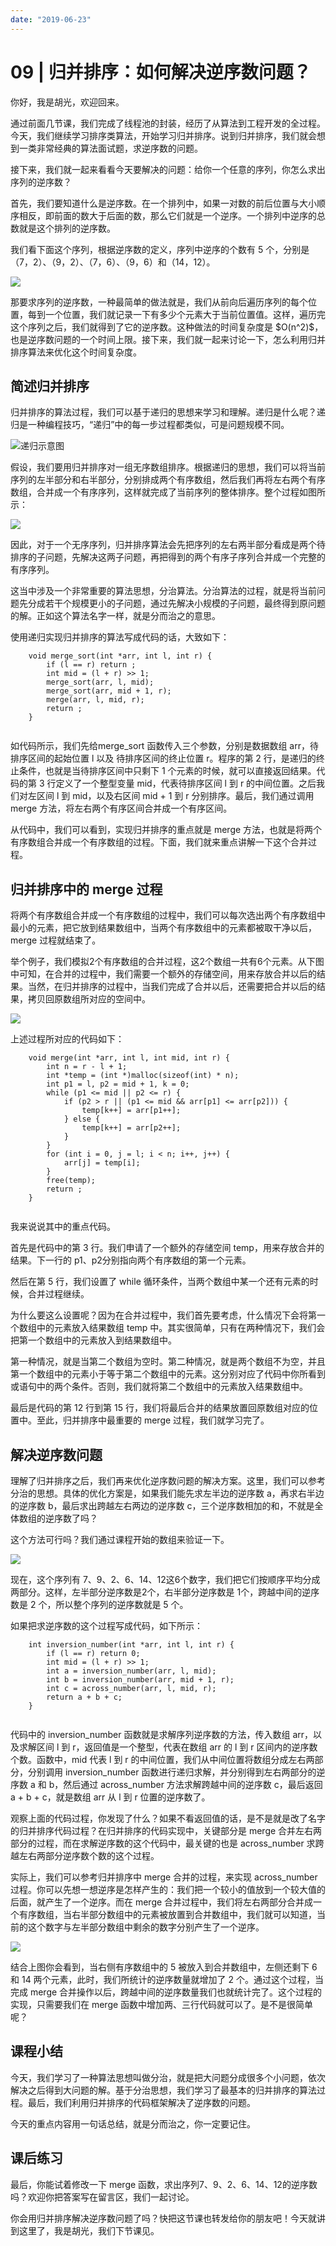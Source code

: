 ```yaml
---
date: "2019-06-23"
---  
```

      
# 09 | 归并排序：如何解决逆序数问题？
你好，我是胡光，欢迎回来。

通过前面几节课，我们完成了线程池的封装，经历了从算法到工程开发的全过程。今天，我们继续学习排序类算法，开始学习归并排序。说到归并排序，我们就会想到一类非常经典的算法面试题，求逆序数的问题。

接下来，我们就一起来看看今天要解决的问题：给你一个任意的序列，你怎么求出序列的逆序数？

首先，我们要知道什么是逆序数。在一个排列中，如果一对数的前后位置与大小顺序相反，即前面的数大于后面的数，那么它们就是一个逆序。一个排列中逆序的总数就是这个排列的逆序数。

我们看下面这个序列，根据逆序数的定义，序列中逆序的个数有 5 个，分别是（7，2）、（9，2）、（7，6）、（9，6）和（14，12）。

![](./httpsstatic001geekbangorgresourceimage1360138bb197eb689848b84367d32bcbab60.jpg)

那要求序列的逆序数，一种最简单的做法就是，我们从前向后遍历序列的每个位置，每到一个位置，我们就记录一下有多少个元素大于当前位置值。这样，遍历完这个序列之后，我们就得到了它的逆序数。这种做法的时间复杂度是 \$O\(n\^2\)\$，也是逆序数问题的一个时间上限。接下来，我们就一起来讨论一下，怎么利用归并排序算法来优化这个时间复杂度。

## 简述归并排序

归并排序的算法过程，我们可以基于递归的思想来学习和理解。递归是什么呢？递归是一种编程技巧，“递归”中的每一步过程都类似，可是问题规模不同。

![](./httpsstatic001geekbangorgresourceimagea5eea5d4fe3657a6fa2e9e30d3034d08efee.jpg "递归示意图")

假设，我们要用归并排序对一组无序数组排序。根据递归的思想，我们可以将当前序列的左半部分和右半部分，分别排成两个有序数组，然后我们再将左右两个有序数组，合并成一个有序序列，这样就完成了当前序列的整体排序。整个过程如图所示：

![](./httpsstatic001geekbangorgresourceimaged8aad81377b3cc9296c232c73db4171781aa.jpg)

因此，对于一个无序序列，归并排序算法会先把序列的左右两半部分看成是两个待排序的子问题，先解决这两子问题，再把得到的两个有序子序列合并成一个完整的有序序列。

这当中涉及一个非常重要的算法思想，分治算法。分治算法的过程，就是将当前问题先分成若干个规模更小的子问题，通过先解决小规模的子问题，最终得到原问题的解。正如这个算法名字一样，就是分而治之的意思。

使用递归实现归并排序的算法写成代码的话，大致如下：

```
    void merge_sort(int *arr, int l, int r) {
        if (l == r) return ;
        int mid = (l + r) >> 1;
        merge_sort(arr, l, mid);
        merge_sort(arr, mid + 1, r);
        merge(arr, l, mid, r);
        return ;
    }
    

```

如代码所示，我们先给merge\_sort 函数传入三个参数，分别是数据数组 arr，待排序区间的起始位置 l 以及 待排序区间的终止位置 r。程序的第 2 行，是递归的终止条件，也就是当待排序区间中只剩下 1 个元素的时候，就可以直接返回结果。代码的第 3 行定义了一个整型变量 mid，代表待排序区间 l 到 r 的中间位置。之后我们对左区间 l 到 mid，以及右区间 mid + 1 到 r 分别排序。最后，我们通过调用 merge 方法，将左右两个有序区间合并成一个有序区间。

从代码中，我们可以看到，实现归并排序的重点就是 merge 方法，也就是将两个有序数组合并成一个有序数组的过程。下面，我们就来重点讲解一下这个合并过程。

## 归并排序中的 merge 过程

将两个有序数组合并成一个有序数组的过程中，我们可以每次选出两个有序数组中最小的元素，把它放到结果数组中，当两个有序数组中的元素都被取干净以后，merge 过程就结束了。

举个例子，我们模拟2个有序数组的合并过程，这2个数组一共有6个元素。从下图中可知，在合并的过程中，我们需要一个额外的存储空间，用来存放合并以后的结果。当然，在归并排序的过程中，当我们完成了合并以后，还需要把合并以后的结果，拷贝回原数组所对应的空间中。

![](./httpsstatic001geekbangorgresourceimage5ea25e9885e7293ff606a1475b63b00faea2.jpg)

上述过程所对应的代码如下：

```
    void merge(int *arr, int l, int mid, int r) {
        int n = r - l + 1;
        int *temp = (int *)malloc(sizeof(int) * n);
        int p1 = l, p2 = mid + 1, k = 0;
        while (p1 <= mid || p2 <= r) {
            if (p2 > r || (p1 <= mid && arr[p1] <= arr[p2])) {
                temp[k++] = arr[p1++];
            } else {
                temp[k++] = arr[p2++];
            }
        }
        for (int i = 0, j = l; i < n; i++, j++) {
            arr[j] = temp[i];
        }
        free(temp);
        return ;
    }
    

```

我来说说其中的重点代码。

首先是代码中的第 3 行。我们申请了一个额外的存储空间 temp，用来存放合并的结果。下一行的 p1、p2分别指向两个有序数组的第一个元素。

然后在第 5 行，我们设置了 while 循环条件，当两个数组中某一个还有元素的时候，合并过程继续。

为什么要这么设置呢？因为在合并过程中，我们首先要考虑，什么情况下会将第一个数组中的元素放入结果数组 temp 中。其实很简单，只有在两种情况下，我们会把第一个数组中的元素放入到结果数组中。

第一种情况，就是当第二个数组为空时。第二种情况，就是两个数组不为空，并且第一个数组中的元素小于等于第二个数组中的元素。这分别对应了代码中你所看到或语句中的两个条件。否则，我们就将第二个数组中的元素放入结果数组中。

最后是代码的第 12 行到第 15 行，我们将最后合并的结果放置回原数组对应的位置中。至此，归并排序中最重要的 merge 过程，我们就学习完了。

## 解决逆序数问题

理解了归并排序之后，我们再来优化逆序数问题的解决方案。这里，我们可以参考分治的思想。具体的优化方案是，如果我们能先求左半边的逆序数 a，再求右半边的逆序数 b，最后求出跨越左右两边的逆序数 c，三个逆序数相加的和，不就是全体数组的逆序数了吗？

这个方法可行吗？我们通过课程开始的数组来验证一下。

![](./httpsstatic001geekbangorgresourceimageef3fef01cb577e6085a42731aa39de5fec3f.jpg)

现在，这个序列有 7、9、2、6、14、12这6个数字，我们把它们按顺序平均分成两部分。这样，左半部分逆序数是2个，右半部分逆序数是 1个，跨越中间的逆序数是 2 个，所以整个序列的逆序数就是 5 个。

如果把求逆序数的这个过程写成代码，如下所示：

```
    int inversion_number(int *arr, int l, int r) {
        if (l == r) return 0;
        int mid = (l + r) >> 1;
        int a = inversion_number(arr, l, mid);
        int b = inversion_number(arr, mid + 1, r);
        int c = across_number(arr, l, mid, r);
        return a + b + c;
    }
    

```

代码中的 inversion\_number 函数就是求解序列逆序数的方法，传入数组 arr，以及求解区间 l 到 r，返回值是一个整型，代表在数组 arr 的 l 到 r 区间内的逆序数个数。函数中，mid 代表 l 到 r 的中间位置，我们从中间位置将数组分成左右两部分，分别调用 inversion\_number 函数进行递归求解，并分别得到左右两部分的逆序数 a 和 b，然后通过 across\_number 方法求解跨越中间的逆序数 c，最后返回 a + b + c，就是数组 arr 从 l 到 r 位置的逆序数了。

观察上面的代码过程，你发现了什么？如果不看返回值的话，是不是就是改了名字的归并排序代码过程？在归并排序的代码实现中，关键部分是 merge 合并左右两部分的过程，而在求解逆序数的这个代码中，最关键的也是 across\_number 求跨越左右两部分逆序数个数的这个过程。

实际上，我们可以参考归并排序中 merge 合并的过程，来实现 across\_number 过程。你可以先想一想逆序是怎样产生的：我们把一个较小的值放到一个较大值的后面，就产生了一个逆序。而在 merge 合并过程中，我们将左右两部分合并成一个有序数组，当右半部分数组中的元素被放置到合并数组中，我们就可以知道，当前的这个数字与左半部分数组中剩余的数字分别产生了一个逆序。

![](./httpsstatic001geekbangorgresourceimage7e7c7e918dc83605b532e0960d5822674a7c.jpg)

结合上图你会看到，当右侧有序数组中的 5 被放入到合并数组中，左侧还剩下 6 和 14 两个元素，此时，我们所统计的逆序数量就增加了 2 个。通过这个过程，当完成 merge 合并操作以后，跨越中间的逆序数量我们也就统计完了。这个过程的实现，只需要我们在 merge 函数中增加两、三行代码就可以了。是不是很简单呢？

## 课程小结

今天，我们学习了一种算法思想叫做分治，就是把大问题分成很多个小问题，依次解决之后得到大问题的解。基于分治思想，我们学习了最基本的归并排序的算法过程。最后，我们利用归并排序的代码框架解决了逆序数的问题。

今天的重点内容用一句话总结，就是分而治之，你一定要记住。

## 课后练习

最后，你能试着修改一下 merge 函数，求出序列7、9、2、6、14、12的逆序数吗？欢迎你把答案写在留言区，我们一起讨论。

你会用归并排序解决逆序数问题了吗？快把这节课也转发给你的朋友吧！今天就讲到这里了，我是胡光，我们下节课见。